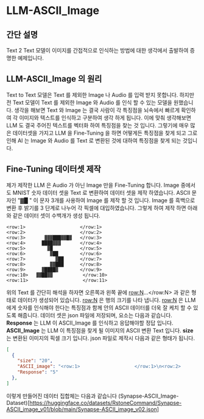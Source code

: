 # LLM-ASCII_Image

## 간단 설명
Text 2 Text 모델이 이미지를 간접적으로 인식하는 방법에 대한 생각에서 출발하여 증명한 예제입니다.

## LLM-ASCII_Image 의 원리
Text to Text 모델은 Text 를 제외한 Image 나 Audio 를 입력 받지 못합니다.
하지만 전 Text 모델이 Text 를 제외한 Image 와 Audio 를 인식 할 수 있는 모델을 원했습니다.
생각을 해보면 Text 와 Image 는 결국 사람이 각 특징점을 뇌속에서 빠르게 확인하여 각 이미지와 텍스트를 인식하고 구분하여 생각 하게 됩니다.
이에 맞춰 생각해보면 LLM 도 결국 주어진 텍스트를 벡터화 하여 특징점을 찾는 것 입니다.
그렇기에 매우 많은 데이터셋을 가지고 LLM 을 Fine-Tuning 을 하면 어떻게든 특징점을 찾게 되고 그로 인해 AI 는 Image 와 Audio 를 Text 로 변환된 것에 대하여 특징점을 찾게 되는 것입니다.

## Fine-Tuning 데이터셋 제작
제가 제작한 LLM 은 Audio 가 아닌 Image 만을 Fine-Tuning 합니다. Image 중에서도 MNIST 숫자 데이터 셋을 Text 로 변환하여 데이터 셋을 제작 하였습니다.
ASCII 문자인 "▓█ " 이 문자 3개를 사용하여 Image 를 제작 할 것 입니다. Image 를 흑백으로 변환 후 밝기를 3 단계로 나누어 각 픽셀에 대입하였습니다.
그렇게 하여 제작 하면 아래와 같은 데이터 셋이 수백개가 생성 됩니다.
```ASCII_Image
<row:1>                    </row:1>
<row:2>                    </row:2>
<row:3>       ▓▓▓███▓▓█▓   </row:3>
<row:4>      ████▓▓▓       </row:4>
<row:5>        ▓█          </row:5>
<row:6>         ▓██        </row:6>
<row:7>           ▓██      </row:7>
<row:8>         ▓▓███      </row:8>
<row:9>      ▓████▓        </row:9>
<row:10>   ▓▓██▓▓           </row:10>
<row:11>                    </row:11>
```
위의 Text 를 간단히 해석을 하자면 오른쪽과 왼쪽 끝에 <row:N>...</row:N> 과 같은 형태로 데이터가 생성되어 있습니다.
<row:N> 은 행의 크기를 나타 냅니다. <row:N> 은 LLM 에게 숫자를 인식해야 한다는 특징점과 함께 안의 ASCII 데이터를 더욱 잘 케치 할 수 있도록 해줍니다.
데이터 셋은 json 파일에 저장되며, 요소는 다음과 같습니다. 
**Response** 는 LLM 이 ASCII_Image 를 인식하고 응답해야할 정답 입니다.
**ASCII_Image** 는 LLM 이 특징점을 찾게 될 이미지의 ASCII 변환 Text 입니다.
**size** 는 변환된 이미지의 픽셀 크기 입니다.
json 파일로 제작시 다음과 같은 형태가 됩니다.
```json
[
  {
    "size": "20",
    "ASCII_image": "<row:1>                    </row:1>\n<row:2>                    </row:2>\n<row:3>       ▓▓▓███▓▓█▓   </row:3>\n<row:4>      ████▓▓▓       </row:4>\n<row:5>        ▓█          </row:5>\n<row:6>         ▓██        </row:6>\n<row:7>           ▓██      </row:7>\n<row:8>         ▓▓███      </row:8>\n<row:9>      ▓████▓        </row:9>\n<row:10>   ▓▓██▓▓           </row:10>\n<row:11>                    </row:11>\n",
    "Response": "5"
  },
]
```
이렇게 만들어진 데이터 집합체는 다음과 같습니다 (Synapse-ASCII_Image-Dataset)[https://huggingface.co/datasets/RstoneCommand/Synapse-ASCII_image_v01/blob/main/Synapse-ASCII_image_v02.json]

 
